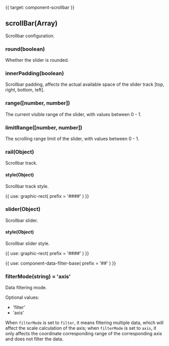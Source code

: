 {{ target: component-scrollbar }}

## scrollBar(Array)

Scrollbar configuration.

### round(boolean)

Whether the slider is rounded.

### innerPadding(boolean)

Scrollbar padding, affects the actual available space of the slider track [top, right, bottom, left].

### range([number, number])

The current visible range of the slider, with values between 0 - 1.

### limitRange([number, number])

The scrolling range limit of the slider, with values between 0 - 1.

### rail(Object)

Scrollbar track.

#### style(Object)

Scrollbar track style.

{{ use: graphic-rect(
  prefix = '####'
) }}

### slider(Object)

Scrollbar slider.

#### style(Object)

Scrollbar slider style.

{{ use: graphic-rect(
  prefix = '####'
) }}

{{ use: component-data-filter-base(
  prefix = '##'
) }}

### filterMode(string) = 'axis'

Data filtering mode.

Optional values:

- 'filter'
- 'axis'

When `filterMode` is set to `filter`, it means filtering multiple data, which will affect the scale calculation of the axis; when `filterMode` is set to `axis`, it only affects the coordinate corresponding range of the corresponding axis and does not filter the data.